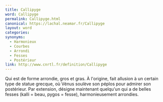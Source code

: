 ```yaml
---
title: Callipyge
word: Callipyge
permalink: Callipyge.html
canonical: https://lachal.neamar.fr/Callipyge
layout: word
categories:
synonyms:
  - Harmonieux
  - Courbes
  - Arrondi
  - Fesses
  - Postérieur
link: http://www.cnrtl.fr/definition/Callipyge
---
```


Qui est de forme arrondie, gros et gras.
À l'origine, fait allusion à un certain type de statue grecque, où Vénus soulève son péplos pour admirer son postérieur. Par extension, désigne maintenant quelqu'un qui a de belles fesses (kalli = beau, pygos = fesse), harmonieusement arrondies.

